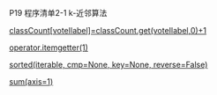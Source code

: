 P19 程序清单2-1 k-近邻算法


[classCount[voteIlabel]=classCount.get(voteIlabel,0)+1](https://blog.csdn.net/weixin_38705903/article/details/79231551)

[operator.itemgetter(1)](https://blog.csdn.net/qq_22022063/article/details/79019294)

[sorted(iterable, cmp=None, key=None, reverse=False)](https://www.jb51.net/article/147635.htm)

[sum(axis=1)](https://www.cnblogs.com/yyxayz/p/4033736.html)
